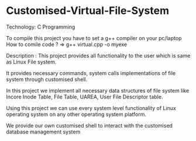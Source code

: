 # Customised-Virtual-File-System
Technology: C Programming 


To compile this project you have to set a g++ compiler on your pc/laptop
How to comile code ?
=> g++ virtual.cpp -o myexe 

Description :
This project provides all functionality to the user which is same as Linux File system.

It provides necessary commands, system calls implementations of file system
through customised shell.

In this project we implement all necessary data structures of file system like Incore
Inode Table, File Table, UAREA, User File Descriptor table.

Using this project we can use every system level functionality of Linux operating
system on any other operating system platform.

We provide our own customised shell to interact with the customised database
management system
